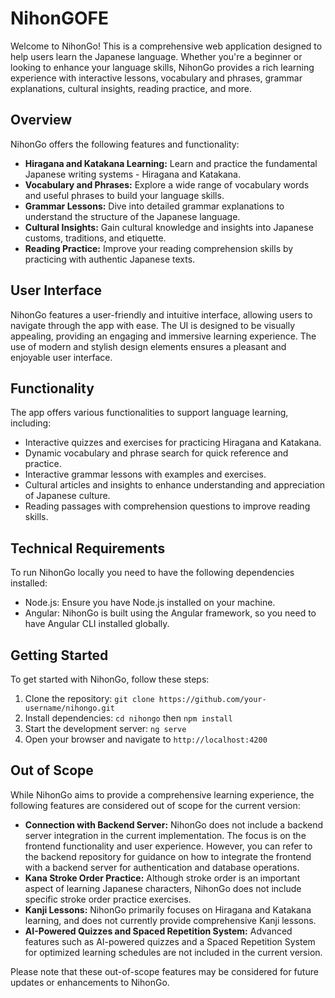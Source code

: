 # NihonGOFE

Welcome to NihonGo! This is a comprehensive web application designed to help users learn the Japanese language. Whether you're a beginner or looking to enhance your language skills, NihonGo provides a rich learning experience with interactive lessons, vocabulary and phrases, grammar explanations, cultural insights, reading practice, and more.

## Overview
NihonGo offers the following features and functionality:

- **Hiragana and Katakana Learning:** Learn and practice the fundamental Japanese writing systems - Hiragana and Katakana.
- **Vocabulary and Phrases:** Explore a wide range of vocabulary words and useful phrases to build your language skills.
- **Grammar Lessons:** Dive into detailed grammar explanations to understand the structure of the Japanese language.
- **Cultural Insights:** Gain cultural knowledge and insights into Japanese customs, traditions, and etiquette.
- **Reading Practice:** Improve your reading comprehension skills by practicing with authentic Japanese texts.

## User Interface
NihonGo features a user-friendly and intuitive interface, allowing users to navigate through the app with ease. The UI is designed to be visually appealing, providing an engaging and immersive learning experience. The use of modern and stylish design elements ensures a pleasant and enjoyable user interface.

## Functionality
The app offers various functionalities to support language learning, including:

- Interactive quizzes and exercises for practicing Hiragana and Katakana.
- Dynamic vocabulary and phrase search for quick reference and practice.
- Interactive grammar lessons with examples and exercises.
- Cultural articles and insights to enhance understanding and appreciation of Japanese culture.
- Reading passages with comprehension questions to improve reading skills.

## Technical Requirements
To run NihonGo locally you need to have the following dependencies installed:

- Node.js: Ensure you have Node.js installed on your machine.
- Angular: NihonGo is built using the Angular framework, so you need to have Angular CLI installed globally.

## Getting Started
To get started with NihonGo, follow these steps:

1. Clone the repository: `git clone https://github.com/your-username/nihongo.git`
2. Install dependencies: `cd nihongo` then `npm install`
3. Start the development server: `ng serve`
4. Open your browser and navigate to `http://localhost:4200`

## Out of Scope
While NihonGo aims to provide a comprehensive learning experience, the following features are considered out of scope for the current version:

- **Connection with Backend Server:** NihonGo does not include a backend server integration in the current implementation. The focus is on the frontend functionality and user experience. However, you can refer to the backend repository for guidance on how to integrate the frontend with a backend server for authentication and database operations.
- **Kana Stroke Order Practice:** Although stroke order is an important aspect of learning Japanese characters, NihonGo does not include specific stroke order practice exercises.
- **Kanji Lessons:** NihonGo primarily focuses on Hiragana and Katakana learning, and does not currently provide comprehensive Kanji lessons.
- **AI-Powered Quizzes and Spaced Repetition System:** Advanced features such as AI-powered quizzes and a Spaced Repetition System for optimized learning schedules are not included in the current version.

Please note that these out-of-scope features may be considered for future updates or enhancements to NihonGo.


